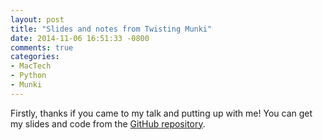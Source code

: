 ```yaml
---
layout: post
title: "Slides and notes from Twisting Munki"
date: 2014-11-06 16:51:33 -0800
comments: true
categories: 
- MacTech
- Python
- Munki
---
```

Firstly, thanks if you came to my talk and putting up with me! You can get my slides and code from the [GitHub repository](https://github.com/grahamgilbert/mactech_2014).